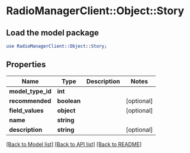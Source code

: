 # RadioManagerClient::Object::Story

## Load the model package
```perl
use RadioManagerClient::Object::Story;
```

## Properties
Name | Type | Description | Notes
------------ | ------------- | ------------- | -------------
**model_type_id** | **int** |  | 
**recommended** | **boolean** |  | [optional] 
**field_values** | **object** |  | [optional] 
**name** | **string** |  | 
**description** | **string** |  | [optional] 

[[Back to Model list]](../README.md#documentation-for-models) [[Back to API list]](../README.md#documentation-for-api-endpoints) [[Back to README]](../README.md)


